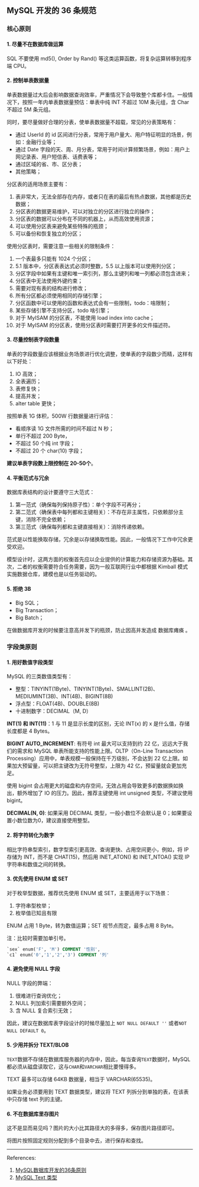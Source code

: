 ## MySQL 开发的 36 条规范

### 核心原则

#### 1. 尽量不在数据库做运算

SQL 不要使用 md5(), Order by Rand() 等这类运算函数，将复杂运算转移到程序端 CPU。

#### 2. 控制单表数据量

单表数据量过大后会影响数据查询效率，严重情况下会导致整个库都卡住。一般情况下，按照一年内单表数据量预估：单表中纯 INT 不超过 10M 条元组，含 Char 不超过 5M 条元组。

同时，要尽量做好合理的分表，使单表数据量不超载，常见的分表策略有：

- 通过 UserId 的 id 区间进行分表，常用于用户量大、用户特征明显的场景，例如：金融行业等；
- 通过 Date 字段的天、周、月分表，常用于时间计算频繁场景，例如：用户上网记录表、用户短信表、话费表等；
- 通过区域的省、市、区分表；
- 其他策略；

分区表的适用场景主要有：

1. 表非常大，无法全部存在内存，或者只在表的最后有热点数据，其他都是历史数据；
2. 分区表的数据更易维护，可以对独立的分区进行独立的操作；
3. 分区表的数据可以分布在不同的机器上，从而高效使用资源；
4. 可以使用分区表来避免某些特殊的瓶颈；
5. 可以备份和恢复独立的分区；

使用分区表时，需要注意一些相关的限制条件：

1. 一个表最多只能有 1024 个分区；
2. 5.1 版本中，分区表表达式必须时整数，5.5 以上版本可以使用列分区；
3. 分区字段中如果有主键和唯一索引列，那么主键列和唯一列都必须包含进来；
4. 分区表中无法使用外键约束；
5. 需要对现有表的结构进行修改；
6. 所有分区都必须使用相同的存储引擎；
7. 分区函数中可以使用的函数和表达式会有一些限制，todo：啥限制；
8. 某些存储引擎不支持分区，todo 啥引擎；
9. 对于 MyISAM 的分区表，不能使用 load index into cache；
10. 对于 MyISAM 的分区表，使用分区表时需要打开更多的文件描述符。

#### 3. 尽量控制表字段数量

单表的字段数量应该根据业务场景进行优化调整，使单表的字段数少而精，这样有以下好处：

1. IO 高效；
2. 全表遍历；
3. 表修复快；
4. 提高并发；
5. alter table 更快；

按照单表 1G 体积，500W 行数据量进行评估：

- 看顺序读 1G 文件所需的时间不超过 N 秒；
- 单行不超过 200 Byte，
- 不超过 50 个纯 int 字段；
- 不超过 20 个 char(10) 字段；

**建议单表字段数上限控制在 20-50个**。

#### 4. 平衡范式与冗余

数据库表结构的设计要遵守三大范式：

1. 第一范式（确保每列保持原子性）：单个字段不可再分；
2. 第二范式（确保表中每列都和主键相关）：不存在非主属性，只依赖部分主键，消除不完全依赖；
3. 第三范式（确保每列都和主键直接相关）：消除传递依赖。

范式是以性能换取存储，冗余是以存储换取性能。因此，一般情况下工作中冗余更受欢迎。

模型设计时，这两方面的权衡首先应以企业提供的计算能力和存储资源为基础。其次，二者的权衡需要符合任务需要，因为一般互联网行业中都根据 Kimball 模式实施数据仓库，建模也是以任务驱动的。

#### 5. 拒绝 3B

- Big SQL；
- Big Transaction；
- Big Batch；

在做数据库开发的时候要注意高并发下的瓶颈，防止因高并发造成 数据库瘫痪 。

### 字段类原则

#### 1. 用好数值字段类型

MySQL 的三类数值类型有：

- 整型：TINYINT(1Byte)、TINYINT(1Byte)、SMALLINT(2B)、MEDIUMINT(3B)、INT(4B)、BIGINT(8B)
- 浮点型：FLOAT(4B)、DOUBLE(8B)
- 十进制数字：DECIMAL（M, D）

**INT(1) 和 INT(11)**：1 与 11 是显示长度的区别，无论 INT(x) 的 x 是什么值，存储长度都是 4 Bytes。

**BIGINT AUTO_INCREMENT**: 有符号 int 最大可以支持到约 22 亿，远远大于我们的需求和 MySQL 单表所能支持的性能上限。OLTP（On-Line Transaction Processing）应用中，单表规模一般保持在千万级别，不会达到 22 亿上限。如果加大预留量，可以把主键改为无符号整型，上限为 42 亿，预留量就会更加充足。

使用 bigint 会占用更大的磁盘和内存空间，无效占用会导致更多的数据换如换出，额外增加了 IO 的压力。因此，推荐主键使用 int unsigned 类型，不建议使用 bigint。

**DECIMAL(N, 0)**: 如果采用 DECIMAL 类型，一般小数位不会默认是 0；如果要设置小数位数为0，建议直接使用整型。

#### 2. 将字符转化为数字

相比字符串型索引，数字型索引更高效、查询更快、占用空间更小，例如，将 IP 存储为 INT，而不是 CHAT(15)，然后用 INET_ATON() 和 INET_NTOA() 实现 IP 字符串和数值之间的转换。

#### 3. 优先使用 ENUM 或 SET

对于枚举型数据，推荐优先使用 ENUM 或 SET，主要适用于以下场景：

1. 字符串型枚举；
2. 枚举值已知且有限

ENUM 占用 1 Byte，转为数值运算；SET 视节点而定，最多占用 8 Byte。

注：比较时需要加单引号。

```sql
`sex` enum('F', 'M') COMMENT '性别',
`c1` enum('0','1','2','3') COMMENT '列'
```

#### 4. 避免使用 NULL 字段

NULL 字段的弊端：

1. 很难进行查询优化；
2. NULL 列加索引需要额外空间；
3. 含 NULL 复合索引无效；

因此，建议在数据库表字段设计的时候尽量加上 `NOT NULL DEFAULT ''`  或者`NOT NULL DEFAULT 0`。

#### 5. 少用并拆分 TEXT/BLOB

`TEXT`数据不存储在数据库服务器的内存中，因此，每当查询`TEXT`数据时，MySQL都必须从磁盘读取它，这与`CHAR`和`VARCHAR`相比要慢得多。

TEXT 最多可以存储 64KB 数据量，相当于 VARCHAR(65535)。

如果业务必须要用到 TEXT 数据类型，建议将 TEXT 列拆分到单独的表，在该表中只存储 text 列的主键。

#### 6. 不在数据库里存图片

这不是显而易见吗？图片的大小比其路径大的多得多，保存图片路径即可。

将图片按照固定规则分配到多个目录中去，进行保存和查找。



----

References:

1. [MySQL数据库开发的36条原则](https://www.yiibai.com/mysql/text.html)
2. [MySQL Text 类型](https://www.yiibai.com/mysql/text.html)

